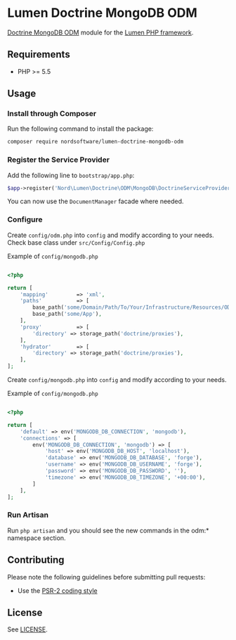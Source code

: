 # Lumen Doctrine MongoDB ODM
[Doctrine MongoDB ODM](http://www.doctrine-project.org/projects/mongodb-odm.html) module for the [Lumen PHP framework](http://lumen.laravel.com/).

## Requirements
- PHP >= 5.5

## Usage
### Install through Composer
Run the following command to install the package:

```sh
composer require nordsoftware/lumen-doctrine-mongodb-odm
```

### Register the Service Provider
Add the following line to `bootstrap/app.php`:

```php
$app->register('Nord\Lumen\Doctrine\ODM\MongoDB\DoctrineServiceProvider');
```

You can now use the `DocumentManager` facade where needed.

### Configure
Create `config/odm.php` into `config` and modify according to your needs. Check base class under `src/Config/Config.php`

Example of `config/mongodb.php`

```php

<?php

return [
    'mapping'         => 'xml',
    'paths'           => [
        base_path('some/Domain/Path/To/Your/Infrastructure/Resources/ODM'),
        base_path('some/App'),
    ],
    'proxy'           => [
        'directory' => storage_path('doctrine/proxies'),
    ],
    'hydrator'        => [
        'directory' => storage_path('doctrine/proxies'),
    ],
];
```

Create `config/mongodb.php` into `config` and modify according to your needs.

Example of `config/mongodb.php`

```php

<?php

return [
    'default' => env('MONGODB_DB_CONNECTION', 'mongodb'),
    'connections' => [
        env('MONGODB_DB_CONNECTION', 'mongodb') => [
            'host' => env('MONGODB_DB_HOST', 'localhost'),
            'database' => env('MONGODB_DB_DATABASE', 'forge'),
            'username' => env('MONGODB_DB_USERNAME', 'forge'),
            'password' => env('MONGODB_DB_PASSWORD', ''),
            'timezone' => env('MONGODB_DB_TIMEZONE', '+00:00'),
        ]
    ],
];
```

### Run Artisan
Run `php artisan` and you should see the new commands in the odm:* namespace section.

## Contributing
Please note the following guidelines before submitting pull requests:
- Use the [PSR-2 coding style](https://github.com/php-fig/fig-standards/blob/master/accepted/PSR-2-coding-style-guide.md)

## License
See [LICENSE](LICENSE).
